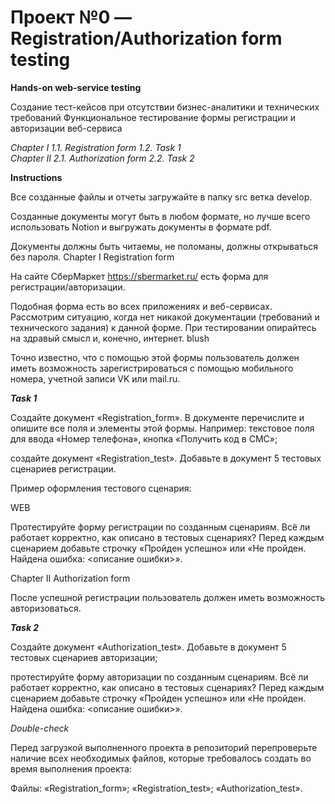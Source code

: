 <h1> Проект №0 — Registration/Authorization form testing </h1>

<strong> Hands-on web-service testing </strong>

Создание тест-кейсов при отсутствии бизнес-аналитики и технических требований
Функциональное тестирование формы регистрации и авторизации веб-сервиса

<em> Chapter I
1.1. Registration form 1.2. Task 1 <br>
Chapter II
2.1. Authorization form 2.2. Task 2 </em><br>

<strong> Instructions</strong>

Все созданные файлы и отчеты загружайте в папку src ветка develop.

Созданные документы могут быть в любом формате, но лучше всего использовать Notion и выгружать документы в формате pdf.

Документы должны быть читаемы, не поломаны, должны открываться без пароля.
Chapter I
Registration form

На сайте СберМаркет https://sbermarket.ru/ есть форма для регистрации/авторизации.

Подобная форма есть во всех приложениях и веб-сервисах. Рассмотрим ситуацию, когда нет никакой документации (требований и технического задания) к данной форме. При тестировании опирайтесь на здравый смысл и, конечно, интернет. blush

Точно известно, что с помощью этой формы пользователь должен иметь возможность зарегистрироваться с помощью мобильного номера, учетной записи VK или mail.ru.

<strong> <em> Task 1</em> </strong>

Создайте документ «Registration_form». В документе перечислите и опишите все поля и элементы этой формы. Например: текстовое поля для ввода «Номер телефона», кнопка «Получить код в СМС»;

создайте документ «Registration_test». Добавьте в документ 5 тестовых сценариев регистрации.

Пример оформления тестового сценария:

WEB

Протестируйте форму регистрации по созданным сценариям. Всё ли работает корректно, как описано в тестовых сценариях? Перед каждым сценарием добавьте строчку «Пройден успешно» или «Не пройден. Найдена ошибка: <описание ошибки>».

Chapter II
Authorization form

После успешной регистрации пользователь должен иметь возможность авторизоваться.

<strong> <em> Task 2</em> </strong>

Создайте документ «Authorization_test». Добавьте в документ 5 тестовых сценариев авторизации;

протестируйте форму авторизации по созданным сценариям. Всё ли работает корректно, как описано в тестовых сценариях? Перед каждым сценарием добавьте строчку «Пройден успешно» или «Не пройден. Найдена ошибка: <описание ошибки>».

<em> Double-check</em>

Перед загрузкой выполненного проекта в репозиторий перепроверьте наличие всех необходимых файлов, которые требовалось создать во время выполнения проекта:

Файлы:
«Registration_form»;
«Registration_test»;
«Authorization_test».
 
